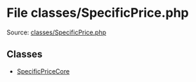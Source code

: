 File classes/SpecificPrice.php
=========

Source: [classes/SpecificPrice.php](https://github.com/PrestaShop/PrestaShop/blob/1.5.6.3/classes/SpecificPrice.php)


Classes
-------

* [SpecificPriceCore](class.SpecificPriceCore.md)

